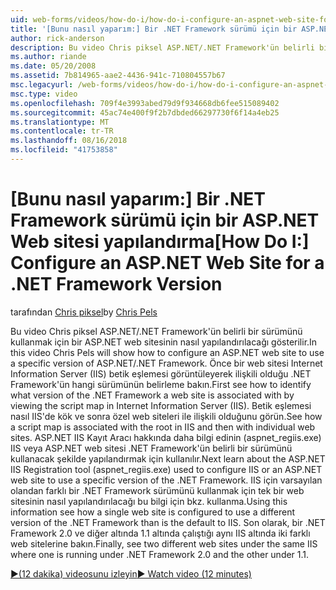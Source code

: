 ```yaml
---
uid: web-forms/videos/how-do-i/how-do-i-configure-an-aspnet-web-site-for-a-net-framework-version
title: '[Bunu nasıl yaparım:] Bir .NET Framework sürümü için bir ASP.NET Web sitesi yapılandırma | Microsoft Docs'
author: rick-anderson
description: Bu video Chris piksel ASP.NET/.NET Framework'ün belirli bir sürümünü kullanmak için bir ASP.NET web sitesinin nasıl yapılandırılacağı gösterilir. Öncelikle hangi v belirleme gör...
ms.author: riande
ms.date: 05/20/2008
ms.assetid: 7b814965-aae2-4436-941c-710804557b67
msc.legacyurl: /web-forms/videos/how-do-i/how-do-i-configure-an-aspnet-web-site-for-a-net-framework-version
msc.type: video
ms.openlocfilehash: 709f4e3993abed79d9f934668db6fee515089402
ms.sourcegitcommit: 45ac74e400f9f2b7dbded66297730f6f14a4eb25
ms.translationtype: MT
ms.contentlocale: tr-TR
ms.lasthandoff: 08/16/2018
ms.locfileid: "41753858"
---
```

<a name="how-do-i-configure-an-aspnet-web-site-for-a-net-framework-version"></a><span data-ttu-id="f15b6-104">[Bunu nasıl yaparım:] Bir .NET Framework sürümü için bir ASP.NET Web sitesi yapılandırma</span><span class="sxs-lookup"><span data-stu-id="f15b6-104">[How Do I:] Configure an ASP.NET Web Site for a .NET Framework Version</span></span>
====================
<span data-ttu-id="f15b6-105">tarafından [Chris piksel](https://twitter.com/chrispels)</span><span class="sxs-lookup"><span data-stu-id="f15b6-105">by [Chris Pels](https://twitter.com/chrispels)</span></span>

<span data-ttu-id="f15b6-106">Bu video Chris piksel ASP.NET/.NET Framework'ün belirli bir sürümünü kullanmak için bir ASP.NET web sitesinin nasıl yapılandırılacağı gösterilir.</span><span class="sxs-lookup"><span data-stu-id="f15b6-106">In this video Chris Pels will show how to configure an ASP.NET web site to use a specific version of ASP.NET/.NET Framework.</span></span> <span data-ttu-id="f15b6-107">Önce bir web sitesi Internet Information Server (IIS) betik eşlemesi görüntüleyerek ilişkili olduğu .NET Framework'ün hangi sürümünün belirleme bakın.</span><span class="sxs-lookup"><span data-stu-id="f15b6-107">First see how to identify what version of the .NET Framework a web site is associated with by viewing the script map in Internet Information Server (IIS).</span></span> <span data-ttu-id="f15b6-108">Betik eşlemesi nasıl IIS'de kök ve sonra özel web siteleri ile ilişkili olduğunu görün.</span><span class="sxs-lookup"><span data-stu-id="f15b6-108">See how a script map is associated with the root in IIS and then with individual web sites.</span></span> <span data-ttu-id="f15b6-109">ASP.NET IIS Kayıt Aracı hakkında daha bilgi edinin (aspnet\_regiis.exe) IIS veya ASP.NET web sitesi .NET Framework'ün belirli bir sürümünü kullanacak şekilde yapılandırmak için kullanılır.</span><span class="sxs-lookup"><span data-stu-id="f15b6-109">Next learn about the ASP.NET IIS Registration tool (aspnet\_regiis.exe) used to configure IIS or an ASP.NET web site to use a specific version of the .NET Framework.</span></span> <span data-ttu-id="f15b6-110">IIS için varsayılan olandan farklı bir .NET Framework sürümünü kullanmak için tek bir web sitesinin nasıl yapılandırılacağı bu bilgi için bkz. kullanma.</span><span class="sxs-lookup"><span data-stu-id="f15b6-110">Using this information see how a single web site is configured to use a different version of the .NET Framework than is the default to IIS.</span></span> <span data-ttu-id="f15b6-111">Son olarak, bir .NET Framework 2.0 ve diğer altında 1.1 altında çalıştığı aynı IIS altında iki farklı web sitelerine bakın.</span><span class="sxs-lookup"><span data-stu-id="f15b6-111">Finally, see two different web sites under the same IIS where one is running under .NET Framework 2.0 and the other under 1.1.</span></span>

[<span data-ttu-id="f15b6-112">&#9654;(12 dakika) videosunu izleyin</span><span class="sxs-lookup"><span data-stu-id="f15b6-112">&#9654; Watch video (12 minutes)</span></span>](https://channel9.msdn.com/Blogs/ASP-NET-Site-Videos/how-do-i-configure-an-aspnet-web-site-for-a-net-framework-version)
